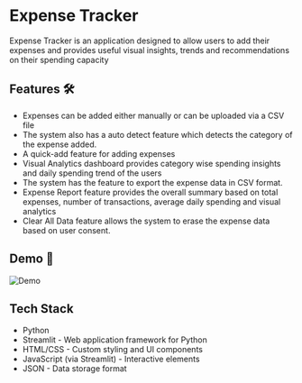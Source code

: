 # Expense Tracker
Expense Tracker is an application designed to allow users to add their expenses and provides useful visual insights, trends and recommendations on their spending capacity

## Features :hammer_and_wrench:
- Expenses can be added either manually or can be uploaded via a CSV file
- The system also has a auto detect feature which detects the category of the expense added.
- A quick-add feature for adding expenses
- Visual Analytics dashboard provides category wise spending insights and daily spending trend of the users
- The system has the feature to export the expense data in CSV format.
- Expense Report feature provides the overall summary based on total expenses, number of transactions, average daily spending and visual analytics
- Clear All Data feature allows the system to erase the expense data based on user consent.

## Demo 📸
![Demo](./Demo/Demo.gif)

## Tech Stack
- Python
- Streamlit - Web application framework for Python
- HTML/CSS - Custom styling and UI components
- JavaScript (via Streamlit) - Interactive elements
- JSON - Data storage format
